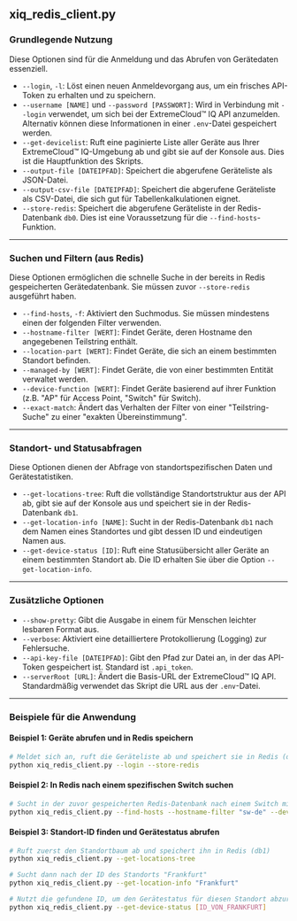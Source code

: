 ## xiq_redis_client.py

### Grundlegende Nutzung

Diese Optionen sind für die Anmeldung und das Abrufen von Gerätedaten essenziell.

  * `--login`, `-l`: Löst einen neuen Anmeldevorgang aus, um ein frisches API-Token zu erhalten und zu speichern.
  * `--username [NAME]` und `--password [PASSWORT]`: Wird in Verbindung mit `--login` verwendet, um sich bei der ExtremeCloud™ IQ API anzumelden. Alternativ können diese Informationen in einer `.env`-Datei gespeichert werden.
  * `--get-devicelist`: Ruft eine paginierte Liste aller Geräte aus Ihrer ExtremeCloud™ IQ-Umgebung ab und gibt sie auf der Konsole aus. Dies ist die Hauptfunktion des Skripts.
  * `--output-file [DATEIPFAD]`: Speichert die abgerufene Geräteliste als JSON-Datei.
  * `--output-csv-file [DATEIPFAD]`: Speichert die abgerufene Geräteliste als CSV-Datei, die sich gut für Tabellenkalkulationen eignet.
  * `--store-redis`: Speichert die abgerufene Geräteliste in der Redis-Datenbank `db0`. Dies ist eine Voraussetzung für die `--find-hosts`-Funktion.

-----

### Suchen und Filtern (aus Redis)

Diese Optionen ermöglichen die schnelle Suche in der bereits in Redis gespeicherten Gerätedatenbank. Sie müssen zuvor `--store-redis` ausgeführt haben.

  * `--find-hosts`, `-f`: Aktiviert den Suchmodus. Sie müssen mindestens einen der folgenden Filter verwenden.
  * `--hostname-filter [WERT]`: Findet Geräte, deren Hostname den angegebenen Teilstring enthält.
  * `--location-part [WERT]`: Findet Geräte, die sich an einem bestimmten Standort befinden.
  * `--managed-by [WERT]`: Findet Geräte, die von einer bestimmten Entität verwaltet werden.
  * `--device-function [WERT]`: Findet Geräte basierend auf ihrer Funktion (z.B. "AP" für Access Point, "Switch" für Switch).
  * `--exact-match`: Ändert das Verhalten der Filter von einer "Teilstring-Suche" zu einer "exakten Übereinstimmung".

-----

### Standort- und Statusabfragen

Diese Optionen dienen der Abfrage von standortspezifischen Daten und Gerätestatistiken.

  * `--get-locations-tree`: Ruft die vollständige Standortstruktur aus der API ab, gibt sie auf der Konsole aus und speichert sie in der Redis-Datenbank `db1`.
  * `--get-location-info [NAME]`: Sucht in der Redis-Datenbank `db1` nach dem Namen eines Standortes und gibt dessen ID und eindeutigen Namen aus.
  * `--get-device-status [ID]`: Ruft eine Statusübersicht aller Geräte an einem bestimmten Standort ab. Die ID erhalten Sie über die Option `--get-location-info`.

-----

### Zusätzliche Optionen

  * `--show-pretty`: Gibt die Ausgabe in einem für Menschen leichter lesbaren Format aus.
  * `--verbose`: Aktiviert eine detailliertere Protokollierung (Logging) zur Fehlersuche.
  * `--api-key-file [DATEIPFAD]`: Gibt den Pfad zur Datei an, in der das API-Token gespeichert ist. Standard ist `.api_token`.
  * `--serverRoot [URL]`: Ändert die Basis-URL der ExtremeCloud™ IQ API. Standardmäßig verwendet das Skript die URL aus der `.env`-Datei.

-----

### Beispiele für die Anwendung

#### Beispiel 1: Geräte abrufen und in Redis speichern

```sh
# Meldet sich an, ruft die Geräteliste ab und speichert sie in Redis (db0)
python xiq_redis_client.py --login --store-redis
```

#### Beispiel 2: In Redis nach einem spezifischen Switch suchen

```sh
# Sucht in der zuvor gespeicherten Redis-Datenbank nach einem Switch mit "sw-de" im Hostnamen
python xiq_redis_client.py --find-hosts --hostname-filter "sw-de" --device-function "Switch" --show-pretty
```

#### Beispiel 3: Standort-ID finden und Gerätestatus abrufen

```sh
# Ruft zuerst den Standortbaum ab und speichert ihn in Redis (db1)
python xiq_redis_client.py --get-locations-tree

# Sucht dann nach der ID des Standorts "Frankfurt"
python xiq_redis_client.py --get-location-info "Frankfurt"

# Nutzt die gefundene ID, um den Gerätestatus für diesen Standort abzurufen
python xiq_redis_client.py --get-device-status [ID_VON_FRANKFURT]
```
